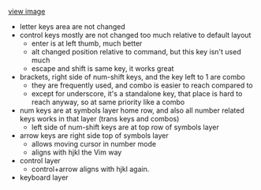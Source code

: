 
[view image](https://keymap-drawer.streamlit.app/?zmk_url=https%3A%2F%2Fgithub.com%2Fmolikto%2Fzmk-config%2Fblob%2Fmaster%2Fconfig%2Fcorne.keymap)

* letter keys area are not changed
* control keys mostly are not changed too much relative to default layout
  * enter is at left thumb, much better
  * alt changed position relative to command, but this key isn't used much
  * escape and shift is same key, it works great
* brackets, right side of num-shift keys, and the key left to 1 are combo
  * they are frequently used, and combo is easier to reach compared to 
  * except for underscore, it's a standalone key, that place is hard to reach anyway, so at same priority like a combo
* num keys are at symbols layer home row, and also all number related keys works in that layer (trans keys and combos)
  * left side of num-shift keys are at top row of symbols layer
* arrow keys are right side top of symbols layer
  * allows moving cursor in number mode
  * aligns with hjkl the Vim way
* control layer
  * control+arrow aligns with hjkl again.
* keyboard layer





